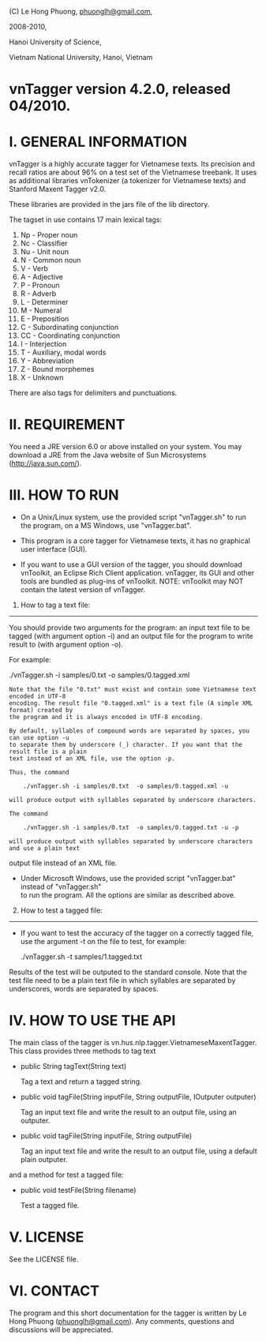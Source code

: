 
(C) Le Hong Phuong, phuonglh@gmail.com,

2008-2010,

Hanoi University of Science,  

Vietnam National University, Hanoi, Vietnam



# vnTagger version 4.2.0, released 04/2010.


# I. GENERAL INFORMATION

vnTagger is a highly accurate tagger for Vietnamese texts. Its 
precision and recall ratios are about 96% on a test set of the Vietnamese treebank. 
It uses as additional libraries	vnTokenizer (a tokenizer for Vietnamese texts) 
and Stanford Maxent Tagger v2.0.
 
These libraries are provided in the jars file of the lib directory. 

The tagset in use contains 17 main lexical tags:
	
1.  Np - Proper noun
2.  Nc - Classifier
3.  Nu - Unit noun
4.  N - Common noun
5.  V - Verb
6.  A - Adjective
7.  P - Pronoun
8.  R - Adverb
9.  L - Determiner
10. M - Numeral
11. E - Preposition
12. C - Subordinating conjunction
13. CC - Coordinating conjunction
14. I - Interjection
15. T - Auxiliary, modal words
16. Y - Abbreviation
17. Z - Bound morphemes
18. X - Unknown
		
There are also tags for delimiters and punctuations.

	
# II. REQUIREMENT
 
You need a JRE version 6.0 or above installed on your system. You may 
download a JRE from the Java website of Sun Microsystems (http://java.sun.com/).

	
# III. HOW TO RUN

- On a Unix/Linux system, use the provided script "vnTagger.sh" 
	to run the program, on a MS Windows, use "vnTagger.bat".

- This program is a core tagger for Vietnamese texts, it has no graphical
	 user interface (GUI).
	 
- If you want to use a GUI version of the tagger, you should download vnToolkit, an 
	Eclipse Rich Client application. vnTagger, its GUI and other tools are bundled 
	as plug-ins of vnToolkit. NOTE: vnToolkit may NOT contain the latest version of vnTagger.
	  
1) 	 How to tag a text file:
----------------------------
 You should provide two arguments for the program: an input text file to be tagged 
 (with argument option -i) and an output file for the program to write result to 
 (with argument option -o).
 
 For example:
  
  ./vnTagger.sh -i samples/0.txt  -o samples/0.tagged.xml
	
	Note that the file "0.txt" must exist and contain some Vietnamese text encoded in UTF-8
	encoding. The result file "0.tagged.xml" is a text file (A simple XML format) created by 
	the program and it is always encoded in UTF-8 encoding.
	
	By default, syllables of compound words are separated by spaces, you can use option -u
	to separate them by underscore (_) character. If you want that the result file is a plain 
	text instead of an XML file, use the option -p.  
	
	Thus, the command
	
		./vnTagger.sh -i samples/0.txt  -o samples/0.tagged.xml -u
		
	will produce output with syllables separated by underscore characters.
	
	The command 
	
		./vnTagger.sh -i samples/0.txt  -o samples/0.tagged.txt -u -p 
		
	will produce output with syllables separated by underscore characters and use a plain text
output file instead of an XML file.
	
- Under Microsoft Windows, use the provided script "vnTagger.bat" instead of "vnTagger.sh"  
to run the program. All the options are similar as described above.

2) 	 How to test a tagged file:
-------------------------------

- If you want to test the accuracy of the tagger on a correctly tagged file, use the argument 
-t on the file to test, for example:

	./vnTagger.sh -t samples/1.tagged.txt

Results of the test will be outputed to the standard console. Note that the test file 
need to be a plain text file in which syllables are separated by underscores, words are 
separated by spaces. 


# IV. HOW TO USE THE API
	
The main class of the tagger is vn.hus.nlp.tagger.VietnameseMaxentTagger. This class provides
three methods to tag text 
	
+ public String tagText(String text)

	Tag a text and return a tagged string.
	
+ public void tagFile(String inputFile, String outputFile, IOutputer outputer)

	Tag an input text file and write the result to an output file, using an outputer.
	
+ public void tagFile(String inputFile, String outputFile)

	Tag an input text file and write the result to an output file, using a default plain outputer.
	
and a method for test a tagged file:

+ public void testFile(String filename)
	
	Test a tagged file.
    			
# V. LICENSE
  
See the LICENSE file.
  		
# VI. CONTACT
 
The program and this short documentation for the tagger is written by Le Hong Phuong (phuonglh@gmail.com). 
Any comments, questions and discussions will be appreciated.   
	 